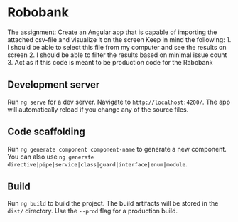 # Robobank

The assignment:  Create an Angular app that is capable of importing the attached csv-file and visualize it on the screen  Keep in mind the following: 1. I should be able to select this file from my computer and see the results on screen 2. I should be able to filter the results based on minimal issue count 3. Act as if this code is meant to be production code for the Rabobank

## Development server

Run `ng serve` for a dev server. Navigate to `http://localhost:4200/`. The app will automatically reload if you change any of the source files.

## Code scaffolding

Run `ng generate component component-name` to generate a new component. You can also use `ng generate directive|pipe|service|class|guard|interface|enum|module`.

## Build

Run `ng build` to build the project. The build artifacts will be stored in the `dist/` directory. Use the `--prod` flag for a production build.
